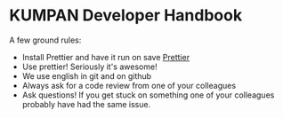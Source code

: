 # KUMPAN Developer Handbook

A few ground rules:

- Install Prettier and have it run on save [Prettier](https://prettier.io/)
- Use prettier! Seriously it's awesome!
- We use english in git and on github
- Always ask for a code review from one of your colleagues
- Ask questions! If you get stuck on something one of your colleagues probably have had the same issue.
